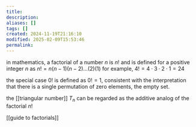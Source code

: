 ```yaml
---
title: 
description: 
aliases: []
tags: []
created: 2024-11-19T21:16:10
modified: 2025-02-09T15:53:46
permalink:
---
```


in mathematics, a factorial of a number $n$ is $n!$ and is defined for a positive integer $n$ as $n!=n(n-1)(n-2)\dots(2)(1)$
for example, $4!=4·3·2·1=24$

the special case $0!$ is defined as $0!=1$, consistent with the interpretation that there is a single permutation of zero elements, the empty set.

the [[triangular number]] $T_n$ can be regarded as the additive analog of the factorial $n!$

[[guide to factorials]]
